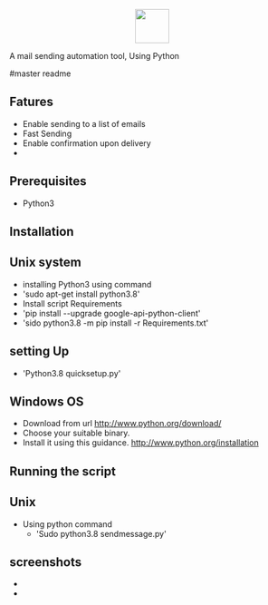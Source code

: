 <p align="center">
<img src="https://github.com/emailall/assets/logo.png" height="60"><br>

A mail sending automation tool, Using Python
</p>
#master readme

## Fatures 
- Enable sending to a list of emails
- Fast Sending
- Enable confirmation upon delivery
-

## Prerequisites
 - Python3
 
## Installation

 ## Unix system
- installing Python3 using command
 - 'sudo apt-get install python3.8'
- Install script Requirements
 - 'pip install --upgrade google-api-python-client'
 - 'sido python3.8 -m pip install -r Requirements.txt'
  ## setting Up
   - 'Python3.8 quicksetup.py'
 ## Windows OS
- Download from url http://www.python.org/download/ 
- Choose your suitable binary.
- Install it using this guidance. http://www.python.org/installation




## Running the script
 ## Unix
   - Using python command
     - 'Sudo python3.8 sendmessage.py'

## screenshots
- <a href="https://github.com/emailall/Screenshots/firstTrial.png">
- <a href="https://github.com/emailall/Screenshots/confirmation.png">



